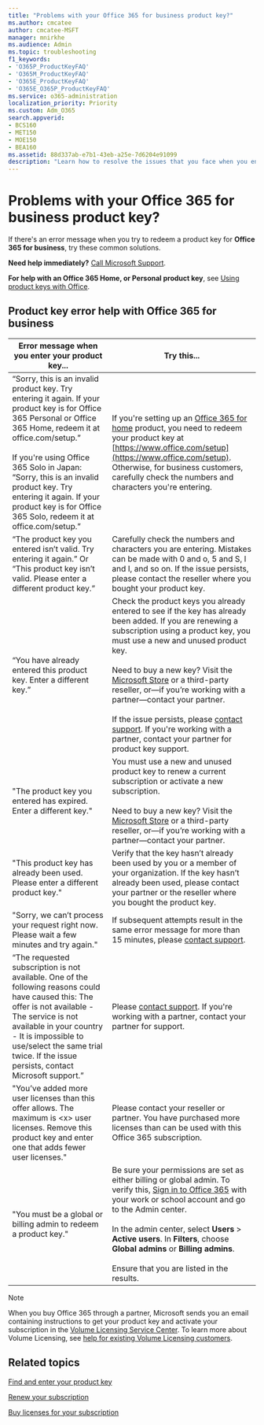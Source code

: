 ```yaml
---
title: "Problems with your Office 365 for business product key?"
ms.author: cmcatee
author: cmcatee-MSFT
manager: mnirkhe
ms.audience: Admin
ms.topic: troubleshooting
f1_keywords:
- 'O365P_ProductKeyFAQ'
- 'O365M_ProductKeyFAQ'
- 'O365E_ProductKeyFAQ'
- 'O365E_O365P_ProductKeyFAQ'
ms.service: o365-administration
localization_priority: Priority
ms.custom: Adm_O365
search.appverid:
- BCS160
- MET150
- MOE150
- BEA160
ms.assetid: 88d337ab-e7b1-43eb-a25e-7d6204e91099
description: "Learn how to resolve the issues that you face when you enter your product key for Office 365 for business. "
---
```


# Problems with your Office 365 for business product key?

If there's an error message when you try to redeem a product key for **Office 365 for business**, try these common solutions. 
  
 **Need help immediately?** [Call Microsoft Support](../contact-support-for-business-products.md). 
  
 **For help with an Office 365 Home, or Personal product key**, see [Using product keys with Office](https://support.office.com/article/12a5763a-d45c-4685-8c95-a44500213759.aspx).
  
## Product key error help with Office 365 for business

| Error message when you enter your product key... | Try this... |
|--------------------------------------------------------------------------------------------------------------------------------------------------------------------------------------------------------------------------------------------------------------------------------------------------------------------------------------------------------|----------------------------------------------------------------------------------------------------------------------------------------------------------------------------------------------------------------------------------------------------------------------------------------------------------------------------------------------------------------------------------------------------------------------------------------------------------------------------|
| “Sorry, this is an invalid product key. Try entering it again. If your product key is for Office 365 Personal or Office 365 Home, redeem it at office.com/setup.” <br/><br/>If you're using Office 365 Solo in Japan: “Sorry, this is an invalid product key. Try entering it again. If your product key is for Office 365 Solo, redeem it at office.com/setup.” | If you're setting up an [Office 365 for home](https://support.office.com/article/28cbc8cf-1332-4f04-9123-9b660abb629e.aspx) product, you need to redeem your product key at [https://www.office.com/setup](https://www.office.com/setup). Otherwise, for business customers, carefully check the numbers and characters you're entering. |
| “The product key you entered isn’t valid. Try entering it again.” Or “This product key isn’t valid. Please enter a different product key.” | Carefully check the numbers and characters you are entering. Mistakes can be made with 0 and o, 5 and S, l and I, and so on. If the issue persists, please contact the reseller where you bought your product key. |
| “You have already entered this product key. Enter a different key.” | Check the product keys you already entered to see if the key has already been added. If you are renewing a subscription using a product key, you must use a new and unused product key. <br/><br/>Need to buy a new key? Visit the [Microsoft Store](https://go.microsoft.com/fwlink/p/?LinkId=529160) or a third-party reseller, or—if you’re working with a partner—contact your partner. <br/><br/>If the issue persists, please [contact support](../contact-support-for-business-products.md). If you're working with a partner, contact your partner for product key support. |
| "The product key you entered has expired. Enter a different key." | You must use a new and unused product key to renew a current subscription or activate a new subscription.<br/><br/>Need to buy a new key? Visit the [Microsoft Store](https://go.microsoft.com/fwlink/p/?LinkId=529160) or a third-party reseller, or—if you’re working with a partner—contact your partner. |
| "This product key has already been used. Please enter a different product key." | Verify that the key hasn’t already been used by you or a member of your organization. If the key hasn’t already been used, please contact your partner or the reseller where you bought the product key. |
| "Sorry, we can’t process your request right now. Please wait a few minutes and try again." | If subsequent attempts result in the same error message for more than 15 minutes, please [contact support](../contact-support-for-business-products.md). |
| “The requested subscription is not available. One of the following reasons could have caused this: The offer is not available - The service is not available in your country - It is impossible to use/select the same trial twice. If the issue persists, contact Microsoft support.” | Please [contact support](../contact-support-for-business-products.md). If you're working with a partner, contact your partner for support. |
| "You’ve added more user licenses than this offer allows. The maximum is \<x\> user licenses. Remove this product key and enter one that adds fewer user licenses." | Please contact your reseller or partner. You have purchased more licenses than can be used with this Office 365 subscription. |
| "You must be a global or billing admin to redeem a product key." | Be sure your permissions are set as either billing or global admin. To verify this,  [Sign in to Office 365](https://support.office.com/article/e9eb7d51-5430-4929-91ab-6157c5a050b4) with your work or school account and go to the Admin center. <br/><br/>In the admin center, select **Users** \> **Active users**. In **Filters**, choose **Global admins** or **Billing admins**. <br/><br/>Ensure that you are listed in the results. |
   
> [!NOTE]
> When you buy Office 365 through a partner, Microsoft sends you an email containing instructions to get your product key and activate your subscription in the [Volume Licensing Service Center](https://go.microsoft.com/fwlink/p/?LinkID=282016). To learn more about Volume Licensing, see [help for existing Volume Licensing customers](https://go.microsoft.com/fwlink/p/?LinkId=534992). 
  
## Related topics

[Find and enter your product key](enter-your-product-key.md)
  
[Renew your subscription](../subscriptions-and-billing/renew-your-subscription.md)
  
[Buy licenses for your subscription](../subscriptions-and-billing/buy-licenses.md)